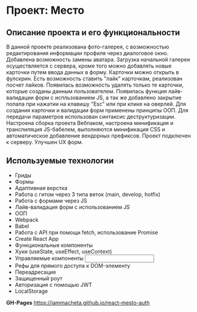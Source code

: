 # Проект: Место

## Описание проекта и его функциональности
В данной проекте реализована фото-галерея, с возможностью редактирования информации профиля через диалоговое окно. Добавлена возможность замены аватара.
Загрузка начальной галереи осуществляется с сервера, кроме того можно добавлять новые карточки путем ввода данных в форму. Карточки можно открыть в фулскрин. Есть возможность ставить "лайк" карточкам, реализован посчет лайков. Появилась возможность удалять только те карточки, которые созданы данным пользователем. 
Появилась функция лайв-валидации форм с испльзованием JS, а так же добавлено закрытие попапа при нажатии на клавишу "Esc" или при клике на оверлей. Для создания карточки и валидации форм применены принципы ООП.
Для передачи параметров использован синтаксис деструктуризации. Настроена сборка проекта Вебпаком, настроена минификация и транспиляция JS-бабелем, выполняются минификация CSS и автоматическое добавление вендорных префиксов. Проект подключен к серверу. Улучшен UX форм. 

## Используемые технологии
* Гриды
* Формы
* Адаптивная верстка
* Работа с гитом через 3 типа веток (main, develop, hotfix)
* Работа с формами через JS
* Лайв-валидация форм с использованием JS
* ООП
* Webpack
* Babel
* Работа с API при помощи fetch, использование Promise
* Create React App
* Функциональные компоненты
* Хуки (useState, useEffect, useContext)
* Управляемые компоненты <input>
* Рефы для прямого доступа к DOM-элементу
* Переадресация
* Защищенный роут
* Авторизация с помощью JWT
* LocalStorage


**GH-Pages**
https://iammacheta.github.io/react-mesto-auth